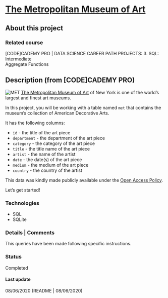 # [The Metropolitan Museum of Art](https://www.codecademy.com/paths/data-science/tracks/sql-intermediate/modules/dspath-sql-aggregates-projects-and-applications/projects/sql-the-met)

## About this project

### Related course
[CODE]CADEMY PRO | DATA SCIENCE CAREER PATH PROJECTS: 3. SQL: Intermediate   
Aggregate Functions

## Description (from [CODE]CADEMY PRO)
![MET](https://i.imgur.com/SiWlHHW.jpg?1)
[The Metropolitan Museum of Art](https://www.metmuseum.org/) of New York is one of the world’s largest and finest art museums.

In this project, you will be working with a table named `met` that contains the museum’s collection of American Decorative Arts.

It has the following columns:
- `id` - the title of the art piece
- `department` - the department of the art piece
- `category` - the category of the art piece
- `title` - the title name of the art piece
- `artist` - the name of the artist
- `date` - the date(s) of the art piece
- `medium` - the medium of the art piece
- `country` - the country of the artist

This data was kindly made publicly available under the [Open Access Policy](https://www.metmuseum.org/about-the-met/policies-and-documents/image-resources).

Let’s get started!

### Technologies  
- SQL  
- SQLite  

### Details | Comments
This queries have been made following specific instructions. 

### Status
Completed

#### Last update
08/06/2020
(README | 08/06/2020)